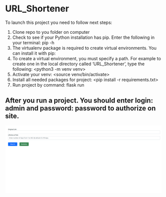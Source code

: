 # URL_Shortener

To launch this project you need to follow next steps:

1. Clone repo to you folder on computer
2. Check to see if your Python installation has pip. Enter the following in your terminal: pip -h
3. The virtualenv package is required to create virtual environments. You can install it with pip: <pip install virtualenv>
4. To create a virtual environment, you must specify a path. For example to create one in the local directory called ‘URL_Shortener’, type the following:
    <python3 -m venv venv>
5. Activate your venv: <source venv/bin/activate>
6. Install all needed packages for project: <pip install -r requirements.txt>
7. Run project by command: flask run


## After you run a project. You should enter login: admin and password: password to authorize on site.
![Main page](https://github.com/aKondratyuk/URL_Shortener/blob/main/images/MainPage.png)
